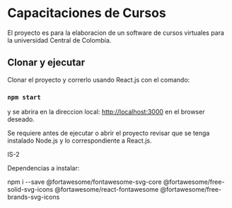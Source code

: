 # Capacitaciones de Cursos

El proyecto es para la elaboracion de un software de cursos virtuales para la universidad Central de Colombia.

## Clonar y ejecutar

Clonar el proyecto y correrlo usando React.js con el comando: 

### `npm start`

y se abrira en la direccion local: [http://localhost:3000](http://localhost:3000) en el browser deseado.

Se requiere antes de ejecutar o abrir el proyecto revisar que se tenga instalado Node.js y lo correspondiente a React.js.

IS-2

Dependencias a instalar: 

npm i --save @fortawesome/fontawesome-svg-core  @fortawesome/free-solid-svg-icons @fortawesome/react-fontawesome @fortawesome/free-brands-svg-icons

